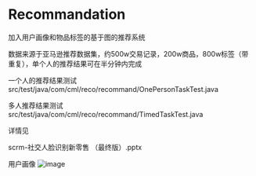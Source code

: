 # Recommandation

加入用户画像和物品标签的基于图的推荐系统

数据来源于亚马逊推荐数据集，约500w交易记录，200w商品，800w标签（带重复），单个人的推荐结果可在半分钟内完成



一个人的推荐结果测试 src/test/java/com/cml/reco/recommand/OnePersonTaskTest.java

多人推荐结果测试 src/test/java/com/cml/reco/recommand/TimedTaskTest.java



详情见

scrm-社交人脸识别新零售 （最终版）.pptx



用户画像
![image](https://github.com/summerThunder/Recommandation/blob/master/pics/userProfile.png)









